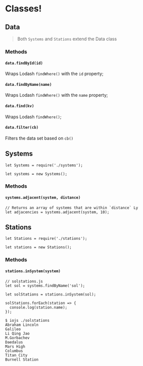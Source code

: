 # Classes!

## Data

> Both `Systems` and `Stations` extend the Data class

### Methods

#### `data.findById(id)`

Wraps Lodash `findWhere()` with the `id` property;

#### `data.findByName(name)`

Wraps Lodash `findWhere()` with the `name` property;

#### `data.find(kv)`

Wraps Lodash `findWhere()`;

#### `data.filter(cb)`

Filters the data set based on `cb()`

## Systems

```es6
let Systems = require('./systems');

let systems = new Systems();
```

### Methods

#### `systems.adjacent(system, distance)`

```es6
// Returns an array of systems that are within `distance` Ly
let adjacencies = systems.adjacent(system, 10);
```

## Stations

```es6
let Stations = require('./stations');

let stations = new Stations();
```

### Methods

#### `stations.inSystem(system)`

```es6
// solstations.js
let sol = systems.findByName('sol');

let solStations = stations.inSystem(sol);

solStations.forEach(station => {
  console.log(station.name);
});
```

```shell
$ iojs ./solstations
Abraham Lincoln
Galileo
Li Qing Jao
M.Gorbachev
Daedalus
Mars High
Columbus
Titan City
Burnell Station
```
